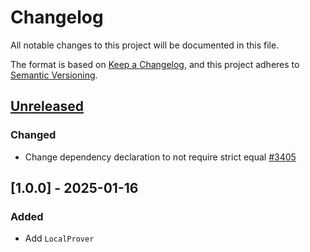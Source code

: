 # Changelog

All notable changes to this project will be documented in this file.

The format is based on [Keep a Changelog](https://keepachangelog.com/en/1.0.0/),
and this project adheres to [Semantic Versioning](https://semver.org/spec/v2.0.0.html).

## [Unreleased]

### Changed

- Change dependency declaration to not require strict equal [#3405]

## [1.0.0] - 2025-01-16

### Added

- Add `LocalProver`

<!-- Issues -->
[#3405]: https://github.com/dusk-network/rusk/issues/3405

[Unreleased]: https://github.com/dusk-network/rusk/compare/rusk-prover-1.0.0...HEAD
[0.1.0]: https://github.com/dusk-network/rusk/tree/rusk-prover-1.0.0
